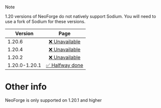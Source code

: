 > [!NOTE]
> 1.20 versions of NeoForge do not natively support Sodium. You will need to use a fork of Sodium for these versions.

| Version | Page |
| --- | :---: |
| 1.20.6 | [❌ Unavailable](6/index.md) |
| 1.20.4 | [❌ Unavailable](4/index.md) |
| 1.20.2 | [❌ Unavailable](2/index.md) |
| 1.20.0-1.20.1 | [✅ Halfway done](1/index.md) |

# Other info
NeoForge is only supported on 1.20.1 and higher

<!-- TODO add 1.20.2, 1.20.4 and 1.20.6 finds -->
